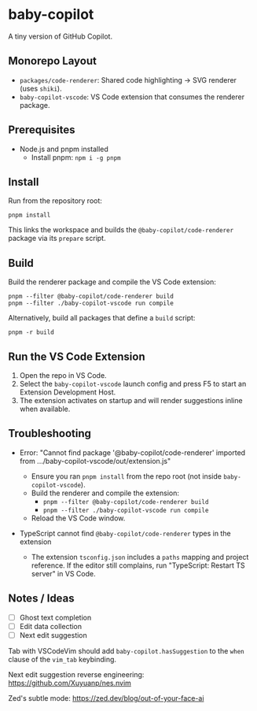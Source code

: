 # baby-copilot

A tiny version of GitHub Copilot.

## Monorepo Layout

- `packages/code-renderer`: Shared code highlighting -> SVG renderer (uses `shiki`).
- `baby-copilot-vscode`: VS Code extension that consumes the renderer package.

## Prerequisites

- Node.js and pnpm installed
  - Install pnpm: `npm i -g pnpm`

## Install

Run from the repository root:

```
pnpm install
```

This links the workspace and builds the `@baby-copilot/code-renderer` package via its `prepare` script.

## Build

Build the renderer package and compile the VS Code extension:

```
pnpm --filter @baby-copilot/code-renderer build
pnpm --filter ./baby-copilot-vscode run compile
```

Alternatively, build all packages that define a `build` script:

```
pnpm -r build
```

## Run the VS Code Extension

1. Open the repo in VS Code.
2. Select the `baby-copilot-vscode` launch config and press F5 to start an Extension Development Host.
3. The extension activates on startup and will render suggestions inline when available.

## Troubleshooting

- Error: "Cannot find package '@baby-copilot/code-renderer' imported from .../baby-copilot-vscode/out/extension.js"
  - Ensure you ran `pnpm install` from the repo root (not inside `baby-copilot-vscode`).
  - Build the renderer and compile the extension:
    - `pnpm --filter @baby-copilot/code-renderer build`
    - `pnpm --filter ./baby-copilot-vscode run compile`
  - Reload the VS Code window.

- TypeScript cannot find `@baby-copilot/code-renderer` types in the extension
  - The extension `tsconfig.json` includes a `paths` mapping and project reference. If the editor still complains, run "TypeScript: Restart TS server" in VS Code.

## Notes / Ideas

- [ ] Ghost text completion
- [ ] Edit data collection
- [ ] Next edit suggestion

Tab with VSCodeVim should add `baby-copilot.hasSuggestion` to the `when` clause of the `vim_tab` keybinding.

Next edit suggestion reverse engineering: https://github.com/Xuyuanp/nes.nvim

Zed's subtle mode: https://zed.dev/blog/out-of-your-face-ai
